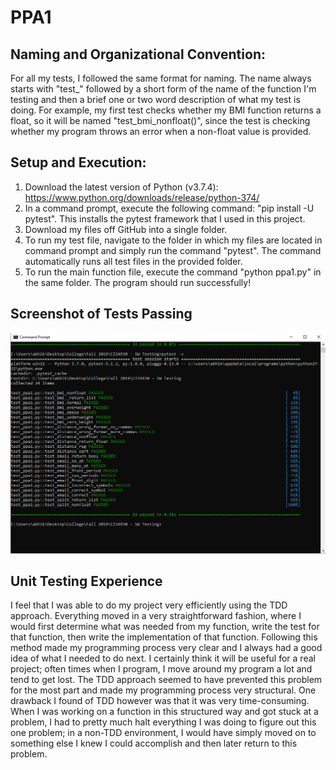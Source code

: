 # PPA1

## Naming and Organizational Convention:
For all my tests, I followed the same format for naming. The name always starts with "test_" followed by a short form of the name of the function I'm testing and then a brief one or two word description of what my test is doing. For example, my first test checks whether my BMI function returns a float, so it will be named "test_bmi_nonfloat()", since the test is checking whether my program throws an error when a non-float value is provided.

## Setup and Execution:
1. Download the latest version of Python (v3.7.4): https://www.python.org/downloads/release/python-374/
2. In a command prompt, execute the following command: "pip install -U pytest". This installs the pytest framework that I used in this project.
3. Download my files off GitHub into a single folder.
4. To run my test file, navigate to the folder in which my files are located in command prompt and simply run the command "pytest". The command automatically runs all test files in the provided folder.
5. To run the main function file, execute the command "python ppa1.py" in the same folder. The program should run successfully!

## Screenshot of Tests Passing
![Screenshot](https://github.com/abhikante/ppa1/blob/master/Tests_Passing.PNG)

## Unit Testing Experience
I feel that I was able to do my project very efficiently using the TDD approach. Everything moved in a very straightforward fashion, where I would first determine what was needed from my function, write the test for that function, then write the implementation of that function. Following this method made my programming process very clear and I always had a good idea of what I needed to do next. I certainly think it will be useful for a real project; often times when I program, I move around my program a lot and tend to get lost. The TDD approach seemed to have prevented this problem for the most part and made my programming process very structural. One drawback I found of TDD however was that it was very time-consuming. When I was working on a function in this structured way and got stuck at a problem, I had to pretty much halt everything I was doing to figure out this one problem; in a non-TDD environment, I would have simply moved on to something else I knew I could accomplish and then later return to this problem.

